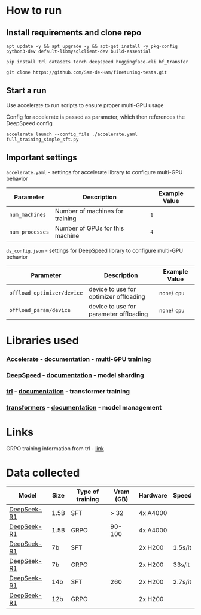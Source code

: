 # How to run

## Install requirements and clone repo

`apt update -y && apt upgrade -y && apt-get install -y pkg-config python3-dev default-libmysqlclient-dev build-essential`

`pip install trl datasets torch deepspeed huggingface-cli hf_transfer`

`git clone https://github.com/Sam-de-Ham/finetuning-tests.git`

## Start a run

Use accelerate to run scripts to ensure proper multi-GPU usage

Config for accelerate is passed as parameter, which then references the DeepSpeed config

`accelerate launch --config_file ./accelerate.yaml full_training_simple_sft.py`

## Important settings

`accelerate.yaml` - settings for accelerate library to configure multi-GPU behavior

| Parameter       | Description                     | Example Value |
| --------------- | ------------------------------- | ------------- |
| `num_machines`  | Number of machines for training | `1`           |
| `num_processes` | Number of GPUs for this machine | `4`           |

`ds_config.json` - settings for DeepSpeed library to configure multi-GPU behavior

| Parameter                  | Description                            | Example Value |
| -------------------------- | -------------------------------------- | ------------- |
| `offload_optimizer/device` | device to use for optimizer offloading | `none`/ `cpu` |
| `offload_param/device`     | device to use for parameter offloading | `none`/ `cpu` |

# Libraries used

### [Accelerate](https://github.com/huggingface/accelerate) - [documentation](https://huggingface.co/docs/accelerate/en/index) - multi-GPU training

### [DeepSpeed](https://github.com/deepspeedai/DeepSpeed) - [documentation](https://deepspeed.readthedocs.io/en/latest/) - model sharding

### [trl](https://github.com/huggingface/trl) - [documentation](https://huggingface.co/docs/trl/index) - transformer training

### [transformers](https://github.com/huggingface/transformers) - [documentation](https://huggingface.co/docs/transformers/index) - model management

# Links

GRPO training information from trl - [link](https://huggingface.co/docs/trl/main/en/grpo_trainer)

# Data collected

| Model                                                         | Size | Type of training | Vram (GB) | Hardware | Speed   |
| ------------------------------------------------------------- | ---- | ---------------- | --------- | -------- | ------- |
| [DeepSeek-R1](https://huggingface.co/deepseek-ai/DeepSeek-R1) | 1.5B | SFT              | > 32      | 4x A4000 |         |
| [DeepSeek-R1](https://huggingface.co/deepseek-ai/DeepSeek-R1) | 1.5B | GRPO             | 90-100    | 4x A4000 |         |
| [DeepSeek-R1](https://huggingface.co/deepseek-ai/DeepSeek-R1) | 7b   | SFT              |           | 2x H200  | 1.5s/it |
| [DeepSeek-R1](https://huggingface.co/deepseek-ai/DeepSeek-R1) | 7b   | GRPO             |           | 2x H200  | 33s/it  |
| [DeepSeek-R1](https://huggingface.co/deepseek-ai/DeepSeek-R1) | 14b  | SFT              | 260       | 2x H200  | 2.7s/it |
| [DeepSeek-R1](https://huggingface.co/deepseek-ai/DeepSeek-R1) | 12b  | GRPO             |           | 2x H200  |         |

